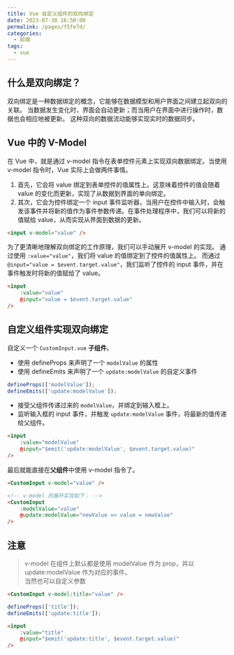 ```yaml
---
title: Vue 自定义组件的双向绑定
date: 2023-07-30 16:50:00
permalink: /pages/f5fe7d/
categories: 
  - 前端
tags: 
  - vue
---
```


## 什么是双向绑定？
双向绑定是一种数据绑定的概念，它能够在数据模型和用户界面之间建立起双向的关联。
当数据发生变化时，界面会自动更新；而当用户在界面中进行操作时，数据也会相应地被更新。
这种双向的数据流动能够实现实时的数据同步。

<!-- more -->

## Vue 中的 V-Model

在 Vue 中，就是通过 v-model 指令在表单控件元素上实现双向数据绑定。当使用 v-model 指令时，Vue 实际上会做两件事情。
1. 首先，它会将 value 绑定到表单控件的值属性上。这意味着控件的值会随着 value 的变化而更新，实现了从数据到界面的单向绑定。
2. 其次，它会为控件绑定一个 input 事件监听器，当用户在控件中输入时，会触发该事件并将新的值作为事件参数传递。在事件处理程序中，我们可以将新的值赋给 value，从而实现从界面到数据的更新。

```html
<input v-model="value" />
```

为了更清晰地理解双向绑定的工作原理，我们可以手动展开 v-model 的实现。
通过使用 `:value="value"`，我们将 value 的值绑定到了控件的值属性上。
而通过 `@input="value = $event.target.value"`，我们监听了控件的 input 事件，并在事件触发时将新的值赋给了 value。
```html
<input
	:value="value"
	@input="value = $event.target.value"
/>
```

## 自定义组件实现双向绑定

自定义一个 `CustomInput.vue` **子组件**。

- 使用 defineProps 来声明了一个 `modelValue` 的属性
- 使用 defineEmits 来声明了一个 `update:modelValue` 的自定义事件

```js
defineProps(['modelValue']);
defineEmits(['update:modelValue']);
```

- 接受父组件传递过来的 `modelValue`，并绑定到输入框上。
- 监听输入框的 input 事件，并触发 `update:modelValue` 事件，将最新的值传递给父组件。

```html
<input
    :value="modelValue"
    @input="$emit('update:modelValue', $event.target.value)"
/>
```

最后就能直接在**父组件**中使用 v-model 指令了。

```html
<CustomInput v-model="value" />

<!-- v-model 的展开实现如下： -->
<CustomInput
	:modelValue="value"
	@update:modelValue="newValue => value = newValue"
/>
```

## 注意
> v-model 在组件上默认都是使用 modelValue 作为 prop，并以 update:modelValue 作为对应的事件。  
> 当然也可以自定义参数

```html
<CustomInput v-model:title="value" />
```

```js
defineProps(['title']);
defineEmits(['update:title']);
```

```html
<input
	:value="title"
	@input="$emit('update:title', $event.target.value)"
/>
```